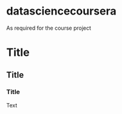 datasciencecoursera
===================

As required for the course project

# Title
## Title
### Title
Text
